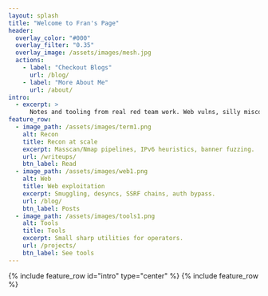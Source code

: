 ```yaml
---
layout: splash
title: "Welcome to Fran's Page"
header:
  overlay_color: "#000"
  overlay_filter: "0.35"
  overlay_image: /assets/images/mesh.jpg
  actions:
    - label: "Checkout Blogs"
      url: /blog/
    - label: "More About Me"
      url: /about/
intro:
  - excerpt: >
      Notes and tooling from real red team work. Web vulns, silly misconfigs, recon, weird services.
feature_row:
  - image_path: /assets/images/term1.png
    alt: Recon
    title: Recon at scale
    excerpt: Masscan/Nmap pipelines, IPv6 heuristics, banner fuzzing.
    url: /writeups/
    btn_label: Read
  - image_path: /assets/images/web1.png
    alt: Web
    title: Web exploitation
    excerpt: Smuggling, desyncs, SSRF chains, auth bypass.
    url: /blog/
    btn_label: Posts
  - image_path: /assets/images/tools1.png
    alt: Tools
    title: Tools
    excerpt: Small sharp utilities for operators.
    url: /projects/
    btn_label: See tools
---
```

{% include feature_row id="intro" type="center" %}
{% include feature_row %}


